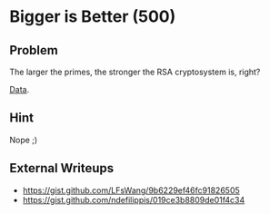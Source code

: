 # Bigger is Better (500)

## Problem

The larger the primes, the stronger the RSA cryptosystem is, right?

[Data](files/biggerisbetter.txt).

## Hint

Nope ;)

## External Writeups

* https://gist.github.com/LFsWang/9b6229ef46fc91826505
* https://gist.github.com/ndefilippis/019ce3b8809de01f4c34
